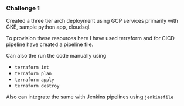 ### Challenge 1
Created a three tier arch deployment using GCP services primarily with GKE, sample python app, cloudsql. 

To provision these resources here I have used terraform and for CICD pipeline have created a pipeline file.

Can also the run the code manually using  
 - `terraform int`
 - `terraform plan`
 - `terraform apply`
 - `terraform destroy`

Also can integrate the same with Jenkins pipelines using `jenkinsfile`
